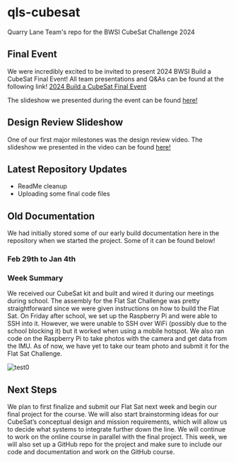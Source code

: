 # qls-cubesat
Quarry Lane Team's repo for the BWSI CubeSat Challenge 2024

## Final Event
We were incredibly excited to be invited to present 2024 BWSI Build a CubeSat Final Event! All team presentations and Q&As can be found at the following link!
[2024 Build a CubeSat Final Event](https://www.youtube.com/watch?v=pVJEY5oZk4g&t=3s)

The slideshow we presented during the event can be found [here!](https://docs.google.com/presentation/d/1RX6XrP6KTdRJuVH6E2p96_ni6VoSHD_2lWm_imf92_s/edit?usp=sharing)


## Design Review Slideshow
One of our first major milestones was the design review video. The slideshow we presented in the video can be found [here!](https://docs.google.com/presentation/d/1xecepi_1HgLyH1UWTOeIaDEwF0PNj8K5Z6YBkRwPTV4/edit?usp=sharing)



## Latest Repository Updates
- ReadMe cleanup
- Uploading some final code files




## Old Documentation
We had initially stored some of our early build documentation here in the repository when we started the project. Some of it can be found below!

### Feb 29th to Jan 4th

### Week Summary

  We received our CubeSat kit and built and wired it during our meetings during school. The assembly for the Flat Sat Challenge was pretty straightforward since we were given instructions on how to build the Flat Sat. On Friday after school, we set up the Raspberry Pi and were able to SSH into it. However, we were unable to SSH over WiFi (possibly due to the school blocking it) but it worked when using a mobile hotspot. We also ran code on the Raspberry Pi to take photos with the camera and get data from the IMU. As of now, we have yet to take our team photo and submit it for the Flat Sat Challenge. 
  
![test0](https://github.com/d3vmeh/qls-cubesat/assets/63991511/88c9609b-d0e4-4d1b-804f-cc8f8350f272)

## Next Steps


  We plan to first finalize and submit our Flat Sat next week and begin our final project for the course. We will also start brainstorming ideas for our CubeSat’s conceptual design and mission requirements, which will allow us to decide what systems to integrate further down the line. We will continue to work on the online course in parallel with the final project. This week, we will also set up a GitHub repo for the project and make sure to include our code and documentation and work on the GitHub course. 
